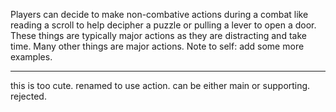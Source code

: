 Players can decide to make non-combative actions during a combat like reading a scroll to help decipher a puzzle or pulling a lever to open a door. These things are typically major actions as they are distracting and take time. Many other things are major actions. Note to self: add some more examples.

---

this is too cute. renamed to use action. can be either main or supporting. rejected.